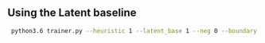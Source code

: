 ## Using the Latent baseline

   ```bash
    python3.6 trainer.py --heuristic 1 --latent_base 1 --neg 0 --boundary 0 --use_fined_labels 0 --use_hypergraph 1
   ```
  